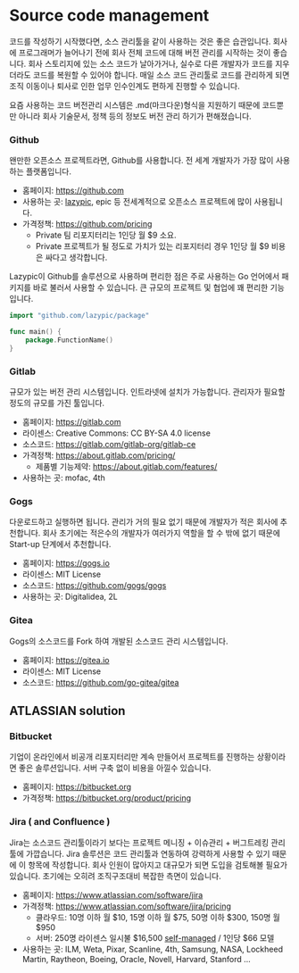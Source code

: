 # Source code management
코드를 작성하기 시작했다면, 소스 관리툴을 같이 사용하는 것은 좋은 습관입니다.
회사에 프로그래머가 늘어나기 전에 회사 전체 코드에 대해 버전 관리를 시작하는 것이 좋습니다.
회사 스토리지에 있는 소스 코드가 날아가거나, 실수로 다른 개발자가 코드를 지우더라도 코드를 복원할 수 있어야 합니다.
매일 소스 코드 관리툴로 코드를 관리하게 되면 조직 이동이나 퇴사로 인한 업무 인수인계도 편하게 진행할 수 있습니다.

요즘 사용하는 코드 버전관리 시스템은 .md(마크다운)형식을 지원하기 때문에 코드뿐만 아니라 회사 기술문서, 정책 등의 정보도 버전 관리 하기가 편해졌습니다.

### Github
왠만한 오픈소스 프로젝트라면, Github를 사용합니다.
전 세계 개발자가 가장 많이 사용하는 플랫폼입니다.

- 홈페이지: https://github.com
- 사용하는 곳: [lazypic](https://github.com/lazypic), epic 등 전세계적으로 오픈소스 프로젝트에 많이 사용됩니다.
- 가격정책: https://github.com/pricing
    - Private 팀 리포지터리는 1인당 월 $9 소요.
    - Private 프로젝트가 될 정도로 가치가 있는 리포지터리 경우 1인당 월 $9 비용은 싸다고 생각합니다.

Lazypic이 Github를 솔루션으로 사용하며 편리한 점은 주로 사용하는 Go 언어에서 패키지를 바로 불러서 사용할 수 있습니다.
큰 규모의 프로젝트 및 협업에 꽤 편리한 기능입니다.

```go
import "github.com/lazypic/package"

func main() {
    package.FunctionName()
}
```

### Gitlab
규모가 있는 버전 관리 시스템입니다. 인트라넷에 설치가 가능합니다.
관리자가 필요할 정도의 규모를 가진 툴입니다.

- 홈페이지: https://gitlab.com
- 라이센스: Creative Commons: CC BY-SA 4.0 license
- 소스코드: https://gitlab.com/gitlab-org/gitlab-ce
- 가격정책: https://about.gitlab.com/pricing/
    - 제품별 기능제약: https://about.gitlab.com/features/
- 사용하는 곳: mofac, 4th

### Gogs
다운로드하고 실행하면 됩니다. 관리가 거의 필요 없기 때문에 개발자가 적은 회사에 추천합니다.
회사 초기에는 적은수의 개발자가 여러가지 역할을 할 수 밖에 없기 때문에 Start-up 단계에서 추천합니다.

- 홈페이지: https://gogs.io
- 라이센스: MIT License
- 소스코드: https://github.com/gogs/gogs
- 사용하는 곳: Digitalidea, 2L

### Gitea
Gogs의 소스코드를 Fork 하여 개발된 소스코드 관리 시스템입니다.

- 홈페이지: https://gitea.io
- 라이센스: MIT License
- 소스코드: https://github.com/go-gitea/gitea

## ATLASSIAN solution

### Bitbucket
기업이 온라인에서 비공개 리포지터리만 계속 만들어서 프로젝트를 진행하는 상황이라면 좋은 솔루션입니다.
서버 구축 없이 비용을 아낄수 있습니다.

- 홈페이지: https://bitbucket.org
- 가격정책: https://bitbucket.org/product/pricing

### Jira ( and Confluence )
Jira는 소스코드 관리툴이라기 보다는 프로젝트 메니징 + 이슈관리 + 버그트레킹 관리 툴에 가깝습니다.
Jira 솔루션은 코드 관리툴과 연동하여 강력하게 사용할 수 있기 때문에 이 항목에 작성합니다.
회사 인원이 많아지고 대규모가 되면 도입을 검토해볼 필요가 있습니다.
초기에는 오히려 조직구조대비 복잡한 측면이 있습니다.

- 홈페이지: https://www.atlassian.com/software/jira
- 가격정책: https://www.atlassian.com/software/jira/pricing
    - 클라우드: 10명 이하 월 $10, 15명 이하 월 $75, 50명 이하 $300, 150명 월 $950
    - 서버: 250명 라이센스 일시불 $16,500 [self-managed](https://www.atlassian.com/software/jira/pricing?tab=self-managed) / 1인당 $66 모델
- 사용하는 곳: ILM, Weta, Pixar, Scanline, 4th, Samsung, NASA, Lockheed Martin, Raytheon, Boeing, Oracle, Novell, Harvard, Stanford ...